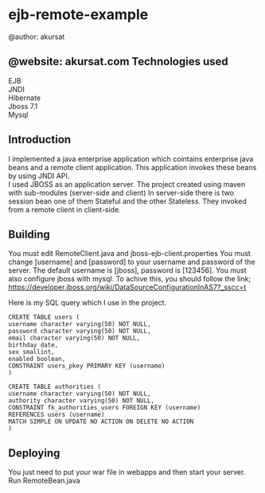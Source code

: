 # ejb-remote-example
@author: akursat

@website: akursat.com
Technologies used
--------------
EJB  
JNDI  
Hibernate  
Jboss 7.1  
Mysql  

Introduction
--------------
I implemented a java enterprise application which cointains enterprise java beans and a remote client application. This application invokes these beans by using JNDI API.  
I used JBOSS as an application server.
The project created using maven with sub-modules (server-side and client)
In server-side there is two session bean one of them Stateful and the other Stateless. They invoked from a remote client in client-side.

Building
--------------
You must edit RemoteClient.java and jboss-ejb-client.properties You must change [username] and [password] to your username and password of the server. The default username is [jboss], password is [123456].
You must also configure jboss with mysql. To achive this, you should follow the link;
https://developer.jboss.org/wiki/DataSourceConfigurationInAS7?_sscc=t 

Here is my SQL query which I use in the project.
```
CREATE TABLE users ( 
username character varying(50) NOT NULL, 
password character varying(50) NOT NULL, 
email character varying(50) NOT NULL, 
birthday date, 
sex smallint, 
enabled boolean, 
CONSTRAINT users_pkey PRIMARY KEY (username) 
)

CREATE TABLE authorities ( 
username character varying(50) NOT NULL, 
authority character varying(50) NOT NULL, 
CONSTRAINT fk_authorities_users FOREIGN KEY (username) 
REFERENCES users (username) 
MATCH SIMPLE ON UPDATE NO ACTION ON DELETE NO ACTION 
)
```
Deploying
--------------
You just need to put your war file in webapps and then start your server.
Run RemoteBean.java
